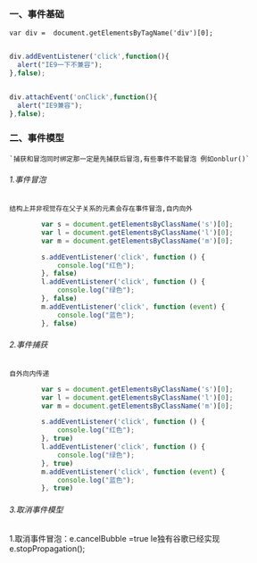 ### 一、事件基础

`var div =  document.getElementsByTagName('div')[0];`

```.js

div.addEventListener('click',function(){
  alert("IE9一下不兼容");   
},false);


div.attachEvent('onClick',function(){
  alert("IE9兼容");   
},false);

```



### 二、事件模型
    
    `捕获和冒泡同时绑定那一定是先捕获后冒泡,有些事件不能冒泡 例如onblur()`
    
###### 1.事件冒泡

  `结构上并非视觉存在父子关系的元素会存在事件冒泡,自内向外`
  
```.js
        var s = document.getElementsByClassName('s')[0];
        var l = document.getElementsByClassName('l')[0];
        var m = document.getElementsByClassName('m')[0];

        s.addEventListener('click', function () {
            console.log("红色");
        }, false)
        l.addEventListener('click', function () {
            console.log("绿色");
        }, false)
        m.addEventListener('click', function (event) {
            console.log("蓝色");
        }, false)
```
###### 2.事件捕获

  `自外向内传递`

```.js
        var s = document.getElementsByClassName('s')[0];
        var l = document.getElementsByClassName('l')[0];
        var m = document.getElementsByClassName('m')[0];

        s.addEventListener('click', function () {
            console.log("红色");
        }, true)
        l.addEventListener('click', function () {
            console.log("绿色");
        }, true)
        m.addEventListener('click', function (event) {
            console.log("蓝色");
        }, true)
```
###### 3.取消事件模型

  1.取消事件冒泡：e.cancelBubble =true Ie独有谷歌已经实现   e.stopPropagation();   
